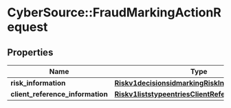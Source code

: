 # CyberSource::FraudMarkingActionRequest

## Properties
Name | Type | Description | Notes
------------ | ------------- | ------------- | -------------
**risk_information** | [**Riskv1decisionsidmarkingRiskInformation**](Riskv1decisionsidmarkingRiskInformation.md) |  | 
**client_reference_information** | [**Riskv1liststypeentriesClientReferenceInformation**](Riskv1liststypeentriesClientReferenceInformation.md) |  | [optional] 


